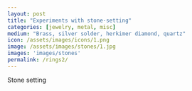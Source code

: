 ```yaml
---
layout: post
title: "Experiments with stone-setting"
categories: [jewelry, metal, misc]
medium: "Brass, silver solder, herkimer diamond, quartz"
icon: /assets/images/icons/1.png
image: /assets/images/stones/1.jpg
images: 'images/stones'
permalink: /rings2/
---
```

Stone setting